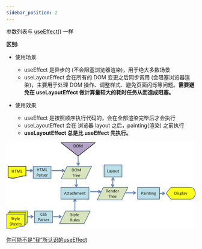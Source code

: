 ```yaml
---
sidebar_position: 2
---
```


参数列表与 [useEffect()](./useEffect) 一样

**区别:**

- 使用场景
  - useEffect 是异步的 (不会阻塞浏览器渲染)，用于绝大多数场景
  - useLayoutEffect 会在所有的 DOM 变更之后同步调用 (会阻塞浏览器渲染)，主要用于处理 DOM 操作、调整样式、避免页面闪烁等问题。**需要避免在 useLayoutEffect 做计算量较大的耗时任务从而造成阻塞。**

- 使用效果
  - useEffect 是按照顺序执行代码的，会在全部渲染完毕后才会执行
  - useLayoutEffect 会在 浏览器 layout 之后，painting(渲染) 之前执行
  - **useLayoutEffect 总是比 useEffect 先执行。**

![layout-paint.png](./images/layout-paint.png)

[你可能不是“我”所认识的useEffect](https://imweb.io/topic/5cd845cadcd62f86299fcd76)
